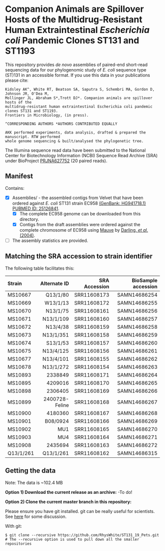 # Companion Animals are Spillover Hosts of the Multidrug-Resistant Human Extraintestinal *Escherichia coli* Pandemic Clones ST131 and ST1193
This repository provides *de novo* assemblies of paired-end short-read sequencing data for our phylogenomic study of *E. coli* sequence type (ST)131 in an accessible format. If you use this data in your publications please cite:

```
Kidsley AK^, White RT, Beatson SA, Saputra S, Schembri MA, Gordon D, Johnson JR, O'Dea M, 
Mollinger JL, Abraham S*,Trott DJ*. Companion animals are spillover hosts of the 
multidrug-resistant human extraintestinal Escherichia coli pandemic clones ST131 and ST1193.
Frontiers in Microbiology, (in press).

^CORRESPONDING AUTHORS *AUTHORS CONTRIBUTED EQUALLY

AKK performed experiments, data analysis, drafted & prepared the manuscript. RTW performed 
whole genome sequencing & built/analysed the phylogenetic tree. 
```

The Illumina sequence read data have been submitted to the National Center for Biotechnology Information (NCBI) Sequence Read Archive (SRA) under BioProject [PRJNA627752](https://dataview.ncbi.nlm.nih.gov/object/PRJNA627752?reviewer=81pm20s9n7mj2kku719fs34ein) (20 paired reads).

## Manifest
Contains:
- [x] Assemblies/ - the assembled contigs from Velvet that have been ordered against *E. coli* ST131 strain EC958 [(GenBank: HG941718.1)](https://www.ncbi.nlm.nih.gov/nuccore/HG941718.1) [PUBMED ID: 25126841](https://www.ncbi.nlm.nih.gov/pmc/articles/PMC4134206/).
  - [x] The complete EC958 genome can be downloaded from this directory.
  - [x] Contigs from the draft assemblies were ordered against the complete chromosome of EC958 using [Mauve](http://darlinglab.org/mauve/mauve.html) by [Darling, *et al*. (2004)](https://www.ncbi.nlm.nih.gov/pmc/articles/PMC442156/).
- [ ] The assembly statistics are provided.

## Matching the SRA accession to strain identifier

The following table facilitates this:

| Strain | Alternate ID | SRA Accession | BioSample accession |
| :---         |          ---: |          ---: |          ---: |
| MS10667 | Q13/1/80 | SRR11608173 | SAMN14686254 |
| MS10669 | W13/1/13 | SRR11608172 | SAMN14686255 |
| MS10670 | N13/1/75 | SRR11608161 | SAMN14686256 |
| MS10671 | N13/1/109 | SRR11608160 | SAMN14686257 |
| MS10672 | N13/4/38 | SRR11608159 | SAMN14686258 |
| MS10673 | N13/1/351 | SRR11608158 | SAMN14686259 |
| MS10674 | S13/1/53 | SRR11608157 | SAMN14686260 |
| MS10675 | N13/4/125 | SRR11608156 | SAMN14686261 |
| MS10677 | N13/4/101 | SRR11608155 | SAMN14686262 |
| MS10678 | N13/1/272 | SRR11608154 | SAMN14686263 |
| MS10893 | 2338849 | SRR11608171 | SAMN14686264 |
| MS10895 | 4209016 | SRR11608170 | SAMN14686265 |
| MS10898 | 2306405 | SRR11608169 | SAMN14686266 |
| MS10899 | 2400728-Feline | SRR11608168 | SAMN14686267 |
| MS10900 | 4180360 | SRR11608167 | SAMN14686268 |
| MS10901 | B08/0924 | SRR11608166 | SAMN14686269 |
| MS10902 | MU1 | SRR11608165 | SAMN14686270 |
| MS10903 | MU4 | SRR11608164 | SAMN14686271 |
| MS10908 | 2435694 | SRR11608163 | SAMN14686272 |
| Q13/1/261 | Q13/1/261 | SRR11608162 | SAMN14686315 |

## Getting the data
Note: The data is ~102.4 MB

**Option 1) Download the current release as an archive:**
-To do!

**Option 2) Clone the current master branch in this repository:**

Please ensure you have git installed. git can be really useful for scientists. See [here](http://blogs.biomedcentral.com/bmcblog/2013/02/28/version-control-for-scientific-research/) for some discussion.

With git:

```
$ git clone --recursive https://github.com/RhysWhite/ST131_19_Pets.git 
# The --recursive option is used to pull down all the smaller repositories
```

